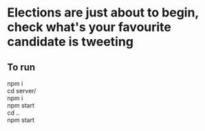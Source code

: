 # Elections are just about to begin, check what's your favourite candidate is tweeting

## To run <br>

npm i <br/>
cd server/ <br/>
npm i <br/>
npm start <br/>
cd .. <br/>
npm start <br/>
